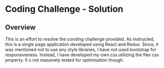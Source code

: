 # Coding Challenge - Solution


## Overview

This is an effort to resolve the conding challenge provided. As instructed, this is a single page application developed using React and Redux. Since, it was mentioned not to use 
any style libraries, I have not used bootstrap for responsiveness. Instead, I have developed my own css utilizing the flex css property. It s not massively tested for optimisation though.

